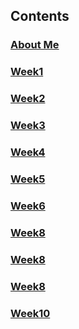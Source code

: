 
## Contents
### [About Me](about/index.md/)<br>
### [Week1](week1/)<br>
### [Week2](week2/)<br>
### [Week3](week3/)<br>
### [Week4](week4/)<br>
### [Week5](week5/)<br>
### [Week6](week6/)<br>
### [Week8](week7/)<br>
### [Week8](week8/)<br>
### [Week8](week9/)<br>
### [Week10](week10/)<br>
